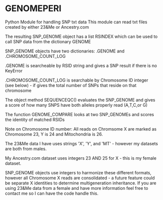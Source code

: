 # GENOMEPERI
Python Module for handling SNP txt data
This module can read txt files created by either 23&Me or Ancestry.com

The resulting SNP_GENOME object has a list RSINDEX which can be used to call SNP data from the dictionary GENOME

SNP_GENOME objects have two dictionaries: .GENOME and .CHROMOSOME_COUNT_LOG

.GENOME is searcheable by RSID string and gives a SNP result if there is no KeyError

.CHROMOSOME_COUNT_LOG is searchable by Chromosome ID integer (see below) - if gives the total number of SNPs that reside on that chromosome

The object method SEQUENCEQC() evaluates the SNP_GENOME and gives a score of how many SNPS have both alleles properly read (A,T,C,or G)

The function GENOME_COMPARE looks at two SNP_GENOMEs and scores the identity of matched RSIDs

Note on Chromosome ID number: All reads on Chromsome X are marked as Chromosome 23, Y is 24 and Mitochondria is 26.

The 23&Me data I have uses strings 'X', 'Y', and 'MT' - however my datasets are both from males.

My Ancestry.com dataset uses integers 23 AND 25 for X - this is my female dataset.

SNP_GENOME objects use integers to harmonize these different formats, however all 
Chromosome X reads are consolidated - a future feature could be separate X identities to determine multigeneration inheritance. 
If you are using 23&Me data from a female and have more information feel free to contact me so I can have the code handle this.
